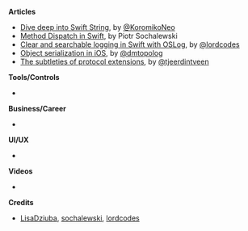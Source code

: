 
**Articles**

* [Dive deep into Swift String](https://flawlessapp.io/blog/dive-deep-into-swift-string/), by [@KoromikoNeo](https://twitter.com/KoromikoNeo)
* [Method Dispatch in Swift](https://www.netguru.com/codestories/method-dispatch-in-swift), by Piotr Sochalewski
* [Clear and searchable logging in Swift with OSLog](https://www.lordcodes.com/posts/clear-and-searchable-logging-in-swift-with-oslog), by [@lordcodes](https://twitter.com/lordcodes)
* [Object serialization in iOS](https://dmtopolog.com/object-serialization-in-ios/), by [@dmtopolog](https://twitter.com/dmtopolog)
* [The subtleties of protocol extensions](https://swiftindepth.com/2019-01-13/the-subtleties-of-protocol-extensions), by [@tjeerdintveen](https://twitter.com/tjeerdintveen)

**Tools/Controls**

* 

**Business/Career**

* 

**UI/UX**

* 

**Videos**

* 

**Credits**

* [LisaDziuba](https://github.com/LisaDziuba), [sochalewski](https://github.com/sochalewski), [lordcodes](https://github.com/lordcodes)
